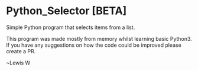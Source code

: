 # Python_Selector [BETA]
Simple Python program that selects items from a list.

This program was made mostly from memory whilst learning basic Python3.
If you have any suggestions on how the code could be improved please create a PR.

~Lewis W
